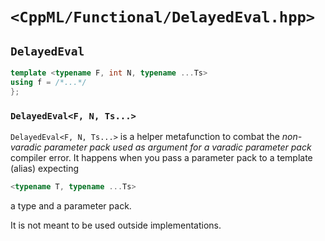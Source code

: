 # `<CppML/Functional/DelayedEval.hpp>`

## `DelayedEval`

```c++
template <typename F, int N, typename ...Ts>
using f = /*...*/
};
```
### `DelayedEval<F, N, Ts...>`

`DelayedEval<F, N, Ts...>` is a helper metafunction to combat the *non-varadic parameter pack used as argument for a  varadic parameter pack* compiler error. It happens when you pass a parameter pack to a template (alias) expecting 
```c++
<typename T, typename ...Ts>
```
a type and a parameter pack.

It is not meant to be used outside implementations.

